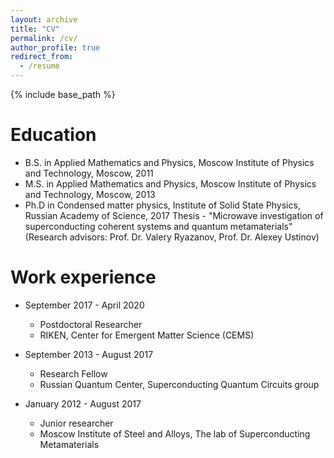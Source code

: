 ```yaml
---
layout: archive
title: "CV"
permalink: /cv/
author_profile: true
redirect_from:
  - /resume
---
```


{% include base_path %}

Education
======
* B.S. in Applied Mathematics and Physics, Moscow Institute of Physics and Technology, Moscow, 2011
* M.S. in Applied Mathematics and Physics, Moscow Institute of Physics and Technology, Moscow, 2013
* Ph.D in Condensed matter physics, Institute of Solid State Physics, Russian Academy of Science, 2017
Thesis - "Microwave investigation of superconducting coherent systems and quantum metamaterials"
(Research advisors: Prof. Dr. Valery Ryazanov, Prof. Dr. Alexey Ustinov)

Work experience
======
* September 2017 - April 2020
  * Postdoctoral Researcher
  * RIKEN, Center for Emergent Matter Science (CEMS)

* September 2013 - August 2017
  * Research Fellow
  * Russian Quantum Center, Superconducting Quantum Circuits group


* January 2012 - August 2017
  * Junior researcher
  * Moscow Institute of Steel and Alloys, The lab of Superconducting Metamaterials  
